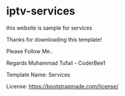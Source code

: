 # iptv-services
this website is sample for services

Thanks for downloading this template!

Please Follow Me..

Regards Muhammad Tufail - CoderBee1

Template Name: Services

License: https://bootstrapmade.com/license/

